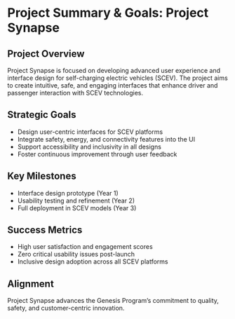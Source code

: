 # Project Summary & Goals: Project Synapse

## Project Overview
Project Synapse is focused on developing advanced user experience and interface design for self-charging electric vehicles (SCEV). The project aims to create intuitive, safe, and engaging interfaces that enhance driver and passenger interaction with SCEV technologies.

## Strategic Goals
- Design user-centric interfaces for SCEV platforms
- Integrate safety, energy, and connectivity features into the UI
- Support accessibility and inclusivity in all designs
- Foster continuous improvement through user feedback

## Key Milestones
- Interface design prototype (Year 1)
- Usability testing and refinement (Year 2)
- Full deployment in SCEV models (Year 3)

## Success Metrics
- High user satisfaction and engagement scores
- Zero critical usability issues post-launch
- Inclusive design adoption across all SCEV platforms

## Alignment
Project Synapse advances the Genesis Program’s commitment to quality, safety, and customer-centric innovation.
